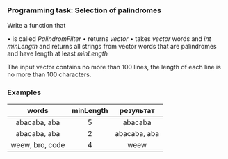 ### Programming task: Selection of palindromes 

Write a function that

• is called *PalindromFilter*
• returns *vector<string>*
• takes *vector<string>* words and *int minLength* and returns all strings from vector words that are palindromes and have length at least *minLength*

The input vector contains no more than 100 lines, the length of each line is no more than 100 characters.

### Examples 

|              words             |            minLength           |            результат           |
|:------------------------------:|:------------------------------:|:------------------------------:|
| abacaba, aba                   | 5                              |  abacaba                       |
| abacaba, aba                   | 2                              |  abacaba, aba                  |
| weew, bro, code                | 4                              |  weew                          |